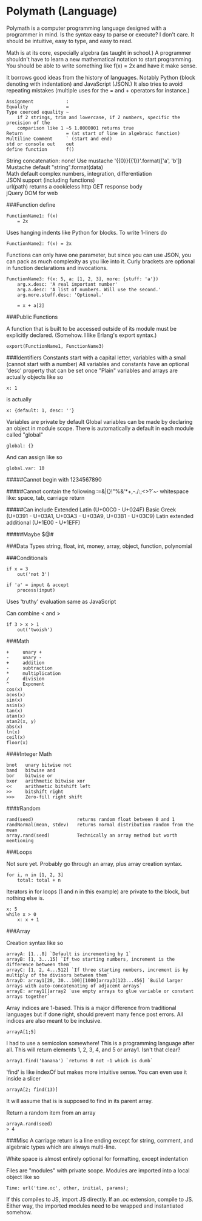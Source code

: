 Polymath (Language)
===================

Polymath is a computer programming language designed with a programmer in mind. Is the syntax easy to parse or execute? I don't care. It should be intuitive, easy to type, and easy to read.

Math is at its core, especially algebra (as taught in school.) A programmer shouldn't have to learn a new mathematical notation to start programming. You should be able to write something like f(x) = 2x and have it make sense.

It borrows good ideas from the history of languages. Notably Python (block denoting with indentation) and JavaScript (JSON.) It also tries to avoid repeating mistakes (multiple uses for the = and + operators for instance.)

    Assignment            :
    Equality              =
    Type coerced equality ~
        if 2 strings, trim and lowercase, if 2 numbers, specific the precision of the
        comparison like 1 ~5 1.0000001 returns true
    Return                = (at start of line in algebraic function)
    Multiline Comment     ` (start and end)
    std or console out    out
    define function       f()

String concatenation: none\! Use mustache '{{0}}{{1}}'.format(['a', 'b'])  
Mustache default "string".format(data)  
Math default complex numbers, integration, differentiation  
JSON support (including functions)  
url(path) returns a cookieless http GET response body  
jQuery DOM for web

###Function define

    FunctionName1: f(x)
        = 2x

Uses hanging indents like Python for blocks. To write 1-liners do

    FunctionName2: f(x) = 2x

Functions can only have one parameter, but since you can use JSON, you can pack as much complexity as you like into it. Curly brackets are optional in function declarations and invocations.

    FunctionName3: f(x: 5, a: [1, 2, 3], more: {stuff: 'a'})
        arg.x.desc: 'A real important number'
        arg.a.desc: 'A list of numbers. Will use the second.'
        arg.more.stuff.desc: 'Optional.'
        
        = x + a[2]

###Public Functions

A function that is built to be accessed outside of its module must be explicitly declared. (Somehow. I like Erlang's export syntax.)

    export(FunctionName1, FunctionName3)

###Identifiers
Constants start with a capital letter, variables with a small (cannot start with a number)
All variables and constants have an optional 'desc' property that can be set once
"Plain" variables and arrays are actually objects like so

    x: 1

is actually

    x: {default: 1, desc: ''}

Variables are private by default
Global variables can be made by declaring an object in module scope. There is automatically a default in each module called "global"

    global: {}

And can assign like so

    global.var: 10

#####Cannot begin with
1234567890

#####Cannot contain the following
:=[]()&|{}!"%&'*+,-./:;<>?`~·
whitespace like: space, tab, carriage return

#####Can include
Extended Latin (U+00C0 - U+024F)
Basic Greek (U+0391 - U+03A1, U+03A3 - U+03A9, U+03B1 - U+03C9)
Latin extended additional (U+1E00 - U+1EFF)

#####Maybe
$@#

###Data Types
string, float, int, money, array, object, function, polynomial

###Conditionals

    if x = 3
        out('not 3')

    if 'a' = input & accept
        process(input)

Uses 'truthy' evaluation same as JavaScript

Can combine < and >

    if 3 > x > 1
        out('twoish')

###Math

    + 	  unary +
    - 	  unary -
    + 	  addition
    - 	  subtraction
    * 	  multiplication
    /     division
    ^     Exponent
    cos(x)
    acos(x)
    sin(x)
    asin(x)
    tan(x)
    atan(x)
    atan2(x, y)
    abs(x)
    ln(x)
    ceil(x)
    floor(x)

####Integer Math

    bnot   unary bitwise not
    band   bitwise and
    bor    bitwise or
    bxor   arithmetic bitwise xor
    << 	   arithmetic bitshift left
    >> 	   bitshift right
    >>>    Zero-fill right shift

####Random

    rand(seed)                returns random float between 0 and 1
    randNormal(mean, stdev)   returns normal distribution random from the mean
    array.rand(seed)          Technically an array method but worth mentioning

###Loops

Not sure yet. Probably go through an array, plus array creation syntax.

    for i, n in [1, 2, 3]
        total: total + n

Iterators in for loops (1 and n in this example) are private to the block, but nothing else is.

    x: 5
    while x > 0
        x: x + 1

###Array

Creation syntax like so

    arrayA: [1...8] `Default is incrementing by 1`
    arrayB: [1, 3...15] `If two starting numbers, increment is the difference between them`
    arrayC: [1, 2, 4...512] `If three starting numbers, increment is by multiply of the divisors between them`
    ArrayD: array1[20, 30...100][1000]array3[123...456] `Build larger arrays with auto-concatenating of adjacent arrays`
    arrayE: array1[]array2 `use empty arrays to glue variable or constant arrays together`

Array indices are 1-based. This is a major difference from traditional languages but if done right, should prevent many fence post errors. All indices are also meant to be inclusive.

    arrayA[1;5]

I had to use a semicolon somewhere! This is a programming language after all. This will return elements 1, 2, 3, 4, and 5 or array1. Isn't that clear?

    array1.find('banana') `returns 0 not -1 which is dumb`

'find' is like indexOf but makes more intuitive sense. You can even use it inside a slicer

    arrayA[2; find(13)]

It will assume that is is supposed to find in its parent array.

Return a random item from an array

    arrayA.rand(seed)
    > 4

###Misc
A carriage return is a line ending except for string, comment, and algebraic types which are always multi-line.

White space is almost entirely optional for formatting, except indentation

Files are "modules" with private scope. Modules are imported into a local object like so

    Time: url('time.oc', other, initial, params);

If this compiles to JS, import JS directly. If an .oc extension, compile to JS. Either way, the imported modules need to be wrapped and instantiated somehow.
